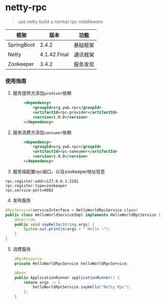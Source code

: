 # netty-rpc

> use netty build a normal rpc middleware

| 框架       | 版本         | 功能     |
| ---------- | ------------ | -------- |
| SpringBoot | 2.4.2        | 基础框架 |
| Netty      | 4.1.42.Final | 通讯框架 |
| Zookeeper  | 3.4.2        | 服务发现 |

### 使用指南
1. 服务提供方添加`prodiver`依赖
~~~xml
        <dependency>
            <groupId>org.ywb.rpc</groupId>
            <artifactId>rpc-provider</artifactId>
            <version>1.0.0</version>
        </dependency>
~~~
2. 服务消费方添加`consumer`依赖
~~~xml
        <dependency>
            <groupId>org.ywb.rpc</groupId>
            <artifactId>rpc-comsumer</artifactId>
            <version>1.0.0</version>
        </dependency>
~~~
3. 服务端配置rpc端口，以及zookeeper地址信息
~~~properties
rpc.register-addr=127.0.0.1:2181
rpc.register-type=zookeeper
rpc.service-port=8082
~~~
4. 发布服务
~~~java
@RpcService(serviceInterface = HelloWorldRpcService.class)
public class HelloWorldServiceImpl implements HelloWorldRpcService {
    @Override
    public void sayHello(String args) {
        System.out.println(args + " Hello ~");
    }
}
~~~
5. 消费服务
~~~java
    @RpcResource
    private HelloWorldRpcService helloWorldRpcService;

    @Bean
    public ApplicationRunner applicationRunner() {
        return args -> {
            helloWorldRpcService.sayHello("Netty Rpc");
        };
    }
~~~
